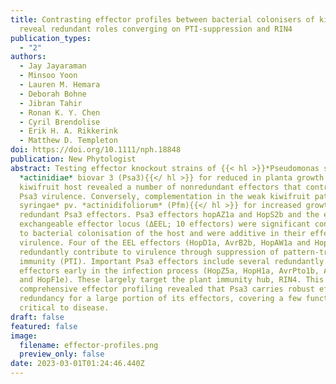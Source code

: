 ```yaml
---
title: Contrasting effector profiles between bacterial colonisers of kiwifruit
  reveal redundant roles converging on PTI-suppression and RIN4
publication_types:
  - "2"
authors:
  - Jay Jayaraman
  - Minsoo Yoon
  - Lauren M. Hemara
  - Deborah Bohne
  - Jibran Tahir
  - Ronan K. Y. Chen
  - Cyril Brendolise
  - Erik H. A. Rikkerink
  - Matthew D. Templeton
doi: https://doi.org/10.1111/nph.18848
publication: New Phytologist
abstract: Testing effector knockout strains of {{< hl >}}*Pseudomonas syringae* pv.
  *actinidiae* biovar 3 (Psa3){{</ hl >}} for reduced in planta growth in their native
  kiwifruit host revealed a number of nonredundant effectors that contribute to
  Psa3 virulence. Conversely, complementation in the weak kiwifruit pathogen {{< hl >}}*P.
  syringae* pv. *actinidifoliorum* (Pfm){{</ hl >}} for increased growth identified
  redundant Psa3 effectors. Psa3 effectors hopAZ1a and HopS2b and the entire
  exchangeable effector locus (ΔEEL; 10 effectors) were significant contributors
  to bacterial colonisation of the host and were additive in their effects on
  virulence. Four of the EEL effectors (HopD1a, AvrB2b, HopAW1a and HopD2a)
  redundantly contribute to virulence through suppression of pattern-triggered
  immunity (PTI). Important Psa3 effectors include several redundantly required
  effectors early in the infection process (HopZ5a, HopH1a, AvrPto1b, AvrRpm1a
  and HopF1e). These largely target the plant immunity hub, RIN4. This
  comprehensive effector profiling revealed that Psa3 carries robust effector
  redundancy for a large portion of its effectors, covering a few functions
  critical to disease.
draft: false
featured: false
image:
  filename: effector-profiles.png
  preview_only: false
date: 2023-03-01T01:24:46.440Z
---
```

